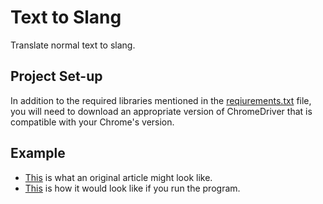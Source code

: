 # Text to Slang
Translate normal text to slang.

## Project Set-up
In addition to the required libraries mentioned in the [reqiurements.txt](https://github.com/basilnajjar/Text-to-Slang/blob/master/requirements.txt) file, you will need to download an appropriate version of ChromeDriver that is compatible with your Chrome's version.

## Example 
- [This](https://www.thecrimson.com/article/2020/2/13/doe-investigation-foreign-governments/) is what an original article might look like.
- [This](https://github.com/basilnajjar/Text-to-Slang/blob/master/output.txt) is how it would look like if you run the program.
